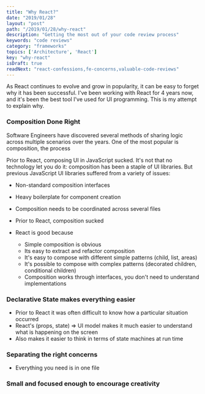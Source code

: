```yaml
---
title: "Why React?"
date: "2019/01/28"
layout: "post"
path: "/2019/01/28/why-react"
description: "Getting the most out of your code review process"
keywords: "code reviews"
category: "frameworks"
topics: ['Architecture', 'React']
key: "why-react"
isDraft: true
readNext: "react-confessions,fe-concerns,valuable-code-reviews"
---
```


As React continues to evolve and grow in popularity, it can be easy to forget why it has been successful.  I've been working with React for 4 years now, and it's been the best tool I've used for UI programming.  This is my attempt to explain why.


### Composition Done Right

Software Engineers have discovered several methods of sharing logic across multiple scenarios over the years.  One of the most popular is composition, the process

Prior to React, composing UI in JavaScript sucked.  It's not that no technology let you do it: composition has been a staple of UI libraries.  But previous JavaScript UI libraries suffered from a variety of issues:

- Non-standard composition interfaces
- Heavy boilerplate for component creation
- Composition needs to be coordinated across several files


- Prior to React, composition sucked
- React is good because
  - Simple composition is obvious
  - Its easy to extract and refactor composition
  - It's easy to compose with different simple patterns (child, list, areas)
  - It's possible to compose with complex patterns (decorated children, conditional children)
  - Composition works through interfaces, you don't need to understand implementations


### Declarative State makes everything easier

- Prior to React it was often difficult to know how a particular situation occurred
- React's (props, state) => UI model makes it much easier to understand what is happening on the screen
- Also makes it easier to think in terms of state machines at run time

### Separating the right concerns

- Everything you need is in one file

### Small and focused enough to encourage creativity
